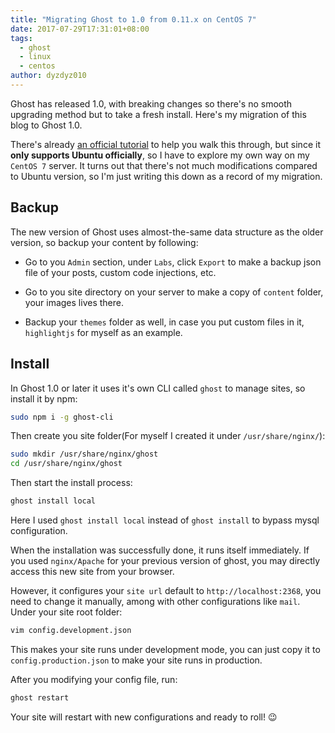 ```yaml
---
title: "Migrating Ghost to 1.0 from 0.11.x on CentOS 7"
date: 2017-07-29T17:31:01+08:00
tags:
  - ghost
  - linux
  - centos
author: dyzdyz010
---
```


Ghost has released 1.0, with breaking changes so there's no smooth upgrading method but to take a fresh install. Here's my migration of this blog to Ghost 1.0.

There's already [an official tutorial](https://docs.ghost.org/docs/migrating-to-ghost-1-0-0) to help you walk this through, but since it **only supports Ubuntu officially**, so I have to explore my own way on my `CentOS 7` server. It turns out that there's not much modifications compared to Ubuntu version, so I'm just writing this down as a record of my migration.

## Backup

The new version of Ghost uses almost-the-same data structure as the older version, so backup your content by following:

- Go to you `Admin` section, under `Labs`, click `Export` to make a backup json file of your posts, custom code injections, etc.

- Go to you site directory on your server to make a copy of `content` folder, your images lives there.

- Backup your `themes` folder as well, in case you put custom files in it, `highlightjs` for myself as an example.

## Install

In Ghost 1.0 or later it uses it's own CLI called `ghost` to manage sites, so install it by npm:

```bash
sudo npm i -g ghost-cli
```

Then create you site folder(For myself I created it under `/usr/share/nginx/`):

```bash
sudo mkdir /usr/share/nginx/ghost
cd /usr/share/nginx/ghost
```

Then start the install process:

```bash
ghost install local
```

Here I used `ghost install local` instead of `ghost install` to bypass mysql configuration.

When the installation was successfully done, it runs itself immediately. If you used `nginx/Apache` for your previous version of ghost, you may directly access this new site from your browser.

However, it configures your `site url` default to `http://localhost:2368`, you need to change it manually, among with other configurations like `mail`. Under your site root folder:

```bash
vim config.development.json
```

This makes your site runs under development mode, you can just copy it to `config.production.json` to make your site runs in production.

After you modifying your config file, run:

```bash
ghost restart
```

Your site will restart with new configurations and ready to roll! 😉